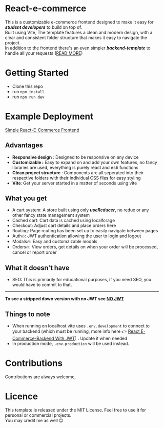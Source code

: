# React-e-commerce
This is a customizable e-commerce frontend designed to make it easy for ***student developers*** to build on top of. <br> Built using Vite, The template features a clean and modern design, with a clear and consistent folder structure that makes it easy to navigate the project.
<br>
In addition to the frontend there's an even simpler ***backend-template*** to handle all your requests ([READ MORE](https://github.com/Mini-Sylar/react-e-commerce-backend))

# Getting Started
- Clone this repo
- run ```npm install```
- run ```npm run dev```

# Example Deployment
<a href="https://react-e-commerce-gamma.vercel.app/" target="_blank">Simple React-E-Commerce Frontend</a>

## Advantages
- **Responsive design** :  Designed to be responsive on any device
- **Customizable :** Easy to expand on and add your own features, no fancy libraries are used, everything is purely react and es6 functions
- **Clean project structure** : Components are all seperated into their respective folders with their individual CSS files for easy styling
- **Vite**: Get your server started in a matter of seconds using vite

## What you get
- A cart system: A store built using only ***useReducer***, no redux or any other fancy state management system
- Cached cart: Cart data is cached using localforage
- Checkout: Adjust cart details and place orders here
- Routing: Page routing has been set up to easily navigate between pages
- Auth🔥: JWT authentication allowing the user to login and logout
- Modals🔥: Easy and customzizable modals
- Orders🔥: View orders, get details on when your order will be processed, cancel or report order  

## What it doesn't have 
- SEO: This is primarily for educational purposes, if you need SEO, you would have to commit to that. 

<hr>

**To see a stripped down version with no JWT see [NO JWT](https://github.com/Mini-Sylar/react-e-commerce/tree/main)**

## Things to note
- When running on localhost vite uses ```.env.development``` to connect to your backend (which must be running, more info here 👉 [React E-Commerce-Backend With JWT](https://github.com/Mini-Sylar/react-e-commerce/tree/main-jwt)) . Update it when needed
- In production mode, ```.env.production``` will be used instead.

# Contributions
Contributions are always welcome,

# Licence 
This template is released under the MIT License. Feel free to use it for personal or commercial projects. 
<br> You may credit me as well 😊



